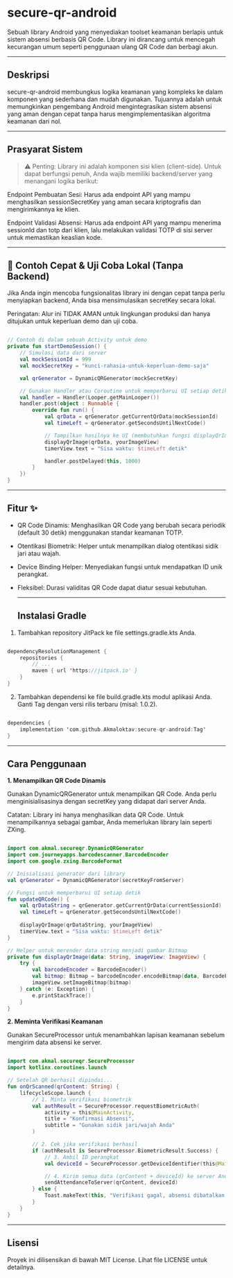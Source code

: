 # secure-qr-android
Sebuah library Android yang menyediakan toolset keamanan berlapis untuk sistem absensi berbasis QR Code. Library ini dirancang untuk mencegah kecurangan umum seperti penggunaan ulang QR Code dan berbagi akun.

---

## Deskripsi
secure-qr-android membungkus logika keamanan yang kompleks ke dalam komponen yang sederhana dan mudah digunakan. Tujuannya adalah untuk memungkinkan pengembang Android mengintegrasikan sistem absensi yang aman dengan cepat tanpa harus mengimplementasikan algoritma keamanan dari nol.

---

## Prasyarat Sistem
> ⚠️ Penting: Library ini adalah komponen sisi klien (client-side). Untuk dapat berfungsi penuh, Anda wajib memiliki backend/server yang menangani logika berikut:

Endpoint Pembuatan Sesi: Harus ada endpoint API yang mampu menghasilkan sessionSecretKey yang aman secara kriptografis dan mengirimkannya ke klien.

Endpoint Validasi Absensi: Harus ada endpoint API yang mampu menerima sessionId dan totp dari klien, lalu melakukan validasi TOTP di sisi server untuk memastikan keaslian kode.

---

## 🧪 Contoh Cepat & Uji Coba Lokal (Tanpa Backend)
Jika Anda ingin mencoba fungsionalitas library ini dengan cepat tanpa perlu menyiapkan backend, Anda bisa mensimulasikan secretKey secara lokal.

Peringatan: Alur ini TIDAK AMAN untuk lingkungan produksi dan hanya ditujukan untuk keperluan demo dan uji coba.

```Kotlin

// Contoh di dalam sebuah Activity untuk demo
private fun startDemoSession() {
    // Simulasi data dari server
    val mockSessionId = 999
    val mockSecretKey = "kunci-rahasia-untuk-keperluan-demo-saja"

    val qrGenerator = DynamicQRGenerator(mockSecretKey)

    // Gunakan Handler atau Coroutine untuk memperbarui UI setiap detik
    val handler = Handler(Looper.getMainLooper())
    handler.post(object : Runnable {
        override fun run() {
            val qrData = qrGenerator.getCurrentQrData(mockSessionId)
            val timeLeft = qrGenerator.getSecondsUntilNextCode()

            // Tampilkan hasilnya ke UI (membutuhkan fungsi displayQrImage)
            displayQrImage(qrData, yourImageView) 
            timerView.text = "Sisa waktu: $timeLeft detik"

            handler.postDelayed(this, 1000)
        }
    })
}
```

---

## Fitur ✨
- QR Code Dinamis: Menghasilkan QR Code yang berubah secara periodik (default 30 detik) menggunakan standar keamanan TOTP. <br> 
- Otentikasi Biometrik: Helper untuk menampilkan dialog otentikasi sidik jari atau wajah. <br> 
- Device Binding Helper: Menyediakan fungsi untuk mendapatkan ID unik perangkat. <br>
- Fleksibel: Durasi validitas QR Code dapat diatur sesuai kebutuhan. <br>

  ---

  ## Instalasi Gradle
1. Tambahkan repository JitPack ke file settings.gradle.kts Anda. <br> 
```Kotlin

dependencyResolutionManagement {
    repositories {
        // ...
        maven { url 'https://jitpack.io' }
    }
}
```

2. Tambahkan dependensi ke file build.gradle.kts modul aplikasi Anda. Ganti Tag dengan versi rilis terbaru (misal: 1.0.2). <br> 
```Kotlin

dependencies {
    implementation 'com.github.Akmaloktav:secure-qr-android:Tag'
}
```

---

## Cara Penggunaan
**1. Menampilkan QR Code Dinamis <br>**

Gunakan DynamicQRGenerator untuk menampilkan QR Code. Anda perlu menginisialisasinya dengan secretKey yang didapat dari server Anda.

Catatan: Library ini hanya menghasilkan data QR Code. Untuk menampilkannya sebagai gambar, Anda memerlukan library lain seperti ZXing.

```Kotlin

import com.akmal.secureqr.DynamicQRGenerator
import com.journeyapps.barcodescanner.BarcodeEncoder
import com.google.zxing.BarcodeFormat

// Inisialisasi generator dari library
val qrGenerator = DynamicQRGenerator(secretKeyFromServer)

// Fungsi untuk memperbarui UI setiap detik
fun updateQRCode() {
    val qrDataString = qrGenerator.getCurrentQrData(currentSessionId)
    val timeLeft = qrGenerator.getSecondsUntilNextCode()
    
    displayQrImage(qrDataString, yourImageView)
    timerView.text = "Sisa waktu: $timeLeft detik"
}

// Helper untuk merender data string menjadi gambar Bitmap
private fun displayQrImage(data: String, imageView: ImageView) {
    try {
        val barcodeEncoder = BarcodeEncoder()
        val bitmap: Bitmap = barcodeEncoder.encodeBitmap(data, BarcodeFormat.QR_CODE, 800, 800)
        imageView.setImageBitmap(bitmap)
    } catch (e: Exception) {
        e.printStackTrace()
    }
}
```

**2. Meminta Verifikasi Keamanan <br>**

Gunakan SecureProcessor untuk menambahkan lapisan keamanan sebelum mengirim data absensi ke server.

```Kotlin

import com.akmal.secureqr.SecureProcessor
import kotlinx.coroutines.launch

// Setelah QR berhasil dipindai...
fun onQrScanned(qrContent: String) {
    lifecycleScope.launch {
        // 1. Minta verifikasi biometrik
        val authResult = SecureProcessor.requestBiometricAuth(
            activity = this@MainActivity,
            title = "Konfirmasi Absensi",
            subtitle = "Gunakan sidik jari/wajah Anda"
        )

        // 2. Cek jika verifikasi berhasil
        if (authResult is SecureProcessor.BiometricResult.Success) {
            // 3. Ambil ID perangkat
            val deviceId = SecureProcessor.getDeviceIdentifier(this@MainActivity)

            // 4. Kirim semua data (qrContent + deviceId) ke server Anda
            sendAttendanceToServer(qrContent, deviceId)
        } else {
            Toast.makeText(this, "Verifikasi gagal, absensi dibatalkan.", Toast.LENGTH_SHORT).show()
        }
    }
}
```

---

## Lisensi
Proyek ini dilisensikan di bawah MIT License. Lihat file LICENSE untuk detailnya.

